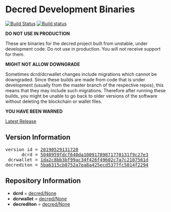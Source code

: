 
# Decred Development Binaries

[![Build Status](https://travis-ci.org/matheusd/decred-weekly-builds.svg?branch=v20190529131720)](https://travis-ci.org/matheusd/decred-weekly-builds) [![Build status](https://ci.appveyor.com/api/projects/status/hncgrnv0xuqb6s3c/branch/master?svg=true)](https://ci.appveyor.com/project/matheusd/decred-weekly-builds/branch/master)


**DO NOT USE IN PRODUCTION**

These are binaries for the decred project built from unstable, under development
code. Do not use in production. You will not receive support for them.

**MIGHT NOT ALLOW DOWNGRADE**

Sometimes dcrd/dcrwallet changes include migrations which cannot be downgraded.
Since these builds are made from code that is under development (usually from
the master branch of the respective repos), this means that they may include such
migrations. Therefore after running these builds, you might be unable to go back
to older versions of the software without deleting the blockchain or wallet
files.

**YOU HAVE BEEN WARNED**

[Latest Release](https://github.com/matheusd/decred-weekly-builds/releases/latest)

## Version Information

<pre>
version id = <a href="https://github.com/matheusd/decred-weekly-builds/releases/tag/v20190529131720">20190529131720</a>
      dcrd = <a href="https://github.com/decred/dcrd/commits/5048959fdcf640da10091789871778131f9c27e3">5048959fdcf640da10091789871778131f9c27e3</a>
 dcrwallet = <a href="https://github.com/decred/dcrwallet/commits/1da2c8bb3bf99ac34f426f49602c7a7c2107561d">1da2c8bb3bf99ac34f426f49602c7a7c2107561d</a>
decrediton = <a href="https://github.com/decred/decrediton/commits/5ba6315cb0752a7ea8a425ecd5377fc5014f2294">5ba6315cb0752a7ea8a425ecd5377fc5014f2294</a>
</pre>

## Repository Information

- **dcrd** = [decred/None](https://github.com/decred/dcrd)
- **dcrwallet** = [decred/None](https://github.com/decred/dcrwallet)
- **decrediton** = [decred/None](https://github.com/decred/decrediton)


